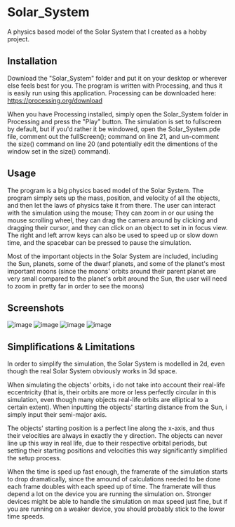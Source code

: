 # Solar_System
A physics based model of the Solar System that I created as a hobby project.

## Installation
Download the "Solar_System" folder and put it on your desktop or wherever else feels best for you. The program is written with Processing, and thus it is easily run using this application. Processing can be downloaded here: https://processing.org/download

When you have Processing installed, simply open the Solar_System folder in Processing and press the "Play" button. The simulation is set to fullscreen by default, but if you'd rather it be windowed, open the Solar_System.pde file, comment out the fullScreen(); command on line 21, and un-comment the size() command on line 20 (and potentially edit the dimentions of the window set in the size() command).

## Usage
The program is a big physics based model of the Solar System. The program simply sets up the mass, position, and velocity of all the objects, and then let the laws of physics take it from there. The user can interact with the simulation using the mouse; They can zoom in or our using the mouse scrolling wheel, they can drag the camera around by clicking and dragging their cursor, and they can click on an object to set in in focus view. The right and left arrow keys can also be used to speed up or slow down time, and the spacebar can be pressed to pause the simulation.

Most of the important objects in the Solar System are included, including the Sun, planets, some of the dwarf planets, and some of the planet's most important moons (since the moons' orbits around their parent planet are very small compared to the planet's orbit around the Sun, the user will need to zoom in pretty far in order to see the moons)

## Screenshots
![image](https://user-images.githubusercontent.com/91853323/223276683-966266a0-1105-46f7-b4d3-5db98926d805.png)
![image](https://user-images.githubusercontent.com/91853323/223276873-e2bb3b68-3a71-466f-97fd-b1db22400f54.png)
![image](https://user-images.githubusercontent.com/91853323/223277085-10f26e0d-b34e-4759-9595-e74713ca6a5e.png)
![image](https://user-images.githubusercontent.com/91853323/223277243-3443a63c-cda1-4bbc-9ba1-447b216611d0.png)


## Simplifications & Limitations
In order to simplify the simulation, the Solar System is modelled in 2d, even though the real Solar System obviously works in 3d space.

When simulating the objects' orbits, i do not take into account their real-life eccentricity (that is, their orbits are more or less perfectly circular in this simulation, even though many objects real-life orbits are elliptical to a certain extent). When inputting the objects' starting distance from the Sun, i simply input their semi-major axis.

The objects' starting position is a perfect line along the x-axis, and thus their velocities are always in exactly the y direction. The objects can never line up this way in real life, due to their respective orbital periods, but setting their starting positions and velocities this way significantly simplified the setup process.

When the time is sped up fast enough, the framerate of the simulation starts to drop dramatically, since the amound of calculations needed to be done each frame doubles with each speed up of time. The framerate will thus depend a lot on the device you are running the simulation on. Stronger devices might be able to handle the simulation on max speed just fine, but if you are running on a weaker device, you should probably stick to the lower time speeds.


